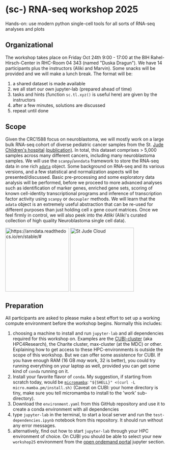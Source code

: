 # (sc-) RNA-seq workshop 2025
Hands-on: use modern python single-cell tools for all sorts of RNA-seq analyses and plots

## Organizational

The workshop takes place on Friday Oct 24th 9:00 - 17:00 at the BIH Rahel-Hirsch-Center in RHC-Room 04 343 (named "Duska Dragun").
We have 14 participants plus the instructors (Aliki and Marvin). Some snacks will be provided and we will make a lunch break.
The format will be:
  1) a shared dataset is made available
  2) we all start our own jupyter-lab (prepared ahead of time)
  3) tasks and hints (function `sc.tl.xyz()` is useful here) are given by the instructors
  4) after a few minutes, solutions are discussed
  5) repeat until done

## Scope

Given the CRC1588 focus on neuroblastoma, we will mostly work on a large bulk RNA-seq cohort of diverse pediatric cancer samples from the St. [Jude Children's hospital](https://www.stjude.cloud/) [(publication)](https://dx.doi.org/10.1158/2159-8290.CD-20-1230). In total, this dataset comprises > 5,000 samples across many different cancers, including many neuroblastoma samples. We will use the `scanpy`/`anndata` framework to store the RNA-seq data in one rich [`adata`](https://anndata.readthedocs.io/en/latest/index.html) object. Some background on RNA-seq and its various versions, and a few statistical and normalization aspects will be presented/discussed. Basic pre-processing and some exploratory data analysis will be performed, before we proceed to more advanced analyses such as identification of marker genes, enriched gene sets, scoring of known cell-identity transcriptional programs and inference of transcription factor activity using `scanpy` or `decoupler` methods. We will learn that the `adata` object is an extremely useful abstraction that can be re-used for different purposes than just holding cell x gene count matrices. Once we feel firmly in control, we will also peek into the *Atliki* (Aliki's curated collection of high quality Neuroblastoma single cell data).

<a href="https://anndata.readthedocs.io/en/stable/#"><img src="https://anndata.readthedocs.io/en/stable/_static/anndata_schema.svg" alt="https://anndata.readthedocs.io/en/stable/#" width="200"/></a>
<a href="https://www.stjude.cloud/"><img src="https://www.stjude.cloud/static/STJCloud_Logo_White_NoTagline-b38a71b1da2c300f3cdee806d1cf7753.png" alt="St Jude Cloud" width="200"/></a>

## Preparation

All participants are asked to please make a best effort to set up a working compute environment before the workshop begins. Normally this includes:
  1) choosing a machine to install and run `jupyter-lab` and all dependencies required for this workshop on. Examples are the [CUBI-cluster](https://hpc-docs.cubi.bihealth.org/admin/getting-access/) (aka HPC4Research), the Charite cluster, max-cluster (at the MDC) or other. Explaining how to get access to these HPC-environments is outside the scope of this workshop. But we can offer some assistence for CUBI. If you have enough RAM (16 GB *may* work, 32 is better), you could try running everything on your laptop as well, provided you can get some kind of `conda` running on it.
  2) Install your favorite flavor of `conda`. My suggestion, if starting from scratch today, would be [`micromamba`](https://mamba.readthedocs.io/en/latest/installation/micromamba-installation.html): `"${SHELL}" <(curl -L micro.mamba.pm/install.sh)` (Caveat on CUBI: your home directory is tiny, make sure you tell micromamba to install to the 'work' sub-directory).
  3) Download the `environment.yaml` from this GitHub repository and use it to create a conda environment with all dependencies
  4) type `jupyter-lab` in the terminal, to start a local server and run the `test-dependencies.ipynb` notebook from this repository. It should run without any error messages.
  5) alternatively, find out how to start `jupyter-lab` through your HPC environment of choice. On CUBI you should be able to select your new `workshop25` environment from the [open ondemand portal](https://hpc-portal.cubi.bihealth.org/) jupyter section.








